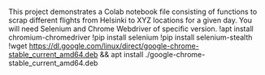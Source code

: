 This project demonstrates a Colab notebook file consisting of functions to scrap different flights from Helsinki to XYZ locations for a given day.
You will need Selenium and Chrome Webdriver of specific version.
!apt install chromium-chromedriver
!pip install selenium
!pip install selenium-stealth
!wget https://dl.google.com/linux/direct/google-chrome-stable_current_amd64.deb && apt install ./google-chrome-stable_current_amd64.deb
